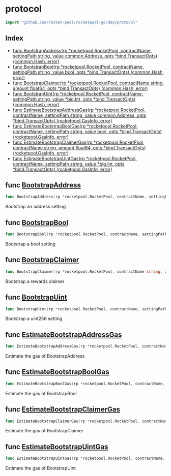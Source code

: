 # protocol

```go
import "github.com/rocket-pool/rocketpool-go/dao/protocol"
```

## Index

- [func BootstrapAddress(rp *rocketpool.RocketPool, contractName, settingPath string, value common.Address, opts *bind.TransactOpts) (common.Hash, error)](#func-bootstrapaddress)
- [func BootstrapBool(rp *rocketpool.RocketPool, contractName, settingPath string, value bool, opts *bind.TransactOpts) (common.Hash, error)](#func-bootstrapbool)
- [func BootstrapClaimer(rp *rocketpool.RocketPool, contractName string, amount float64, opts *bind.TransactOpts) (common.Hash, error)](#func-bootstrapclaimer)
- [func BootstrapUint(rp *rocketpool.RocketPool, contractName, settingPath string, value *big.Int, opts \*bind.TransactOpts) (common.Hash, error)](#func-bootstrapuint)
- [func EstimateBootstrapAddressGas(rp *rocketpool.RocketPool, contractName, settingPath string, value common.Address, opts *bind.TransactOpts) (rocketpool.GasInfo, error)](#func-estimatebootstrapaddressgas)
- [func EstimateBootstrapBoolGas(rp *rocketpool.RocketPool, contractName, settingPath string, value bool, opts *bind.TransactOpts) (rocketpool.GasInfo, error)](#func-estimatebootstrapboolgas)
- [func EstimateBootstrapClaimerGas(rp *rocketpool.RocketPool, contractName string, amount float64, opts *bind.TransactOpts) (rocketpool.GasInfo, error)](#func-estimatebootstrapclaimergas)
- [func EstimateBootstrapUintGas(rp *rocketpool.RocketPool, contractName, settingPath string, value *big.Int, opts \*bind.TransactOpts) (rocketpool.GasInfo, error)](#func-estimatebootstrapuintgas)

## func [BootstrapAddress](https://github.com/rocket-pool/rocketpool-go/blob/release/dao/protocol/dao.go#L74)

```go
func BootstrapAddress(rp *rocketpool.RocketPool, contractName, settingPath string, value common.Address, opts *bind.TransactOpts) (common.Hash, error)
```

Bootstrap an address setting

## func [BootstrapBool](https://github.com/rocket-pool/rocketpool-go/blob/release/dao/protocol/dao.go#L26)

```go
func BootstrapBool(rp *rocketpool.RocketPool, contractName, settingPath string, value bool, opts *bind.TransactOpts) (common.Hash, error)
```

Bootstrap a bool setting

## func [BootstrapClaimer](https://github.com/rocket-pool/rocketpool-go/blob/release/dao/protocol/dao.go#L98)

```go
func BootstrapClaimer(rp *rocketpool.RocketPool, contractName string, amount float64, opts *bind.TransactOpts) (common.Hash, error)
```

Bootstrap a rewards claimer

## func [BootstrapUint](https://github.com/rocket-pool/rocketpool-go/blob/release/dao/protocol/dao.go#L50)

```go
func BootstrapUint(rp *rocketpool.RocketPool, contractName, settingPath string, value *big.Int, opts *bind.TransactOpts) (common.Hash, error)
```

Bootstrap a uint256 setting

## func [EstimateBootstrapAddressGas](https://github.com/rocket-pool/rocketpool-go/blob/release/dao/protocol/dao.go#L64)

```go
func EstimateBootstrapAddressGas(rp *rocketpool.RocketPool, contractName, settingPath string, value common.Address, opts *bind.TransactOpts) (rocketpool.GasInfo, error)
```

Estimate the gas of BootstrapAddress

## func [EstimateBootstrapBoolGas](https://github.com/rocket-pool/rocketpool-go/blob/release/dao/protocol/dao.go#L16)

```go
func EstimateBootstrapBoolGas(rp *rocketpool.RocketPool, contractName, settingPath string, value bool, opts *bind.TransactOpts) (rocketpool.GasInfo, error)
```

Estimate the gas of BootstrapBool

## func [EstimateBootstrapClaimerGas](https://github.com/rocket-pool/rocketpool-go/blob/release/dao/protocol/dao.go#L88)

```go
func EstimateBootstrapClaimerGas(rp *rocketpool.RocketPool, contractName string, amount float64, opts *bind.TransactOpts) (rocketpool.GasInfo, error)
```

Estimate the gas of BootstrapClaimer

## func [EstimateBootstrapUintGas](https://github.com/rocket-pool/rocketpool-go/blob/release/dao/protocol/dao.go#L40)

```go
func EstimateBootstrapUintGas(rp *rocketpool.RocketPool, contractName, settingPath string, value *big.Int, opts *bind.TransactOpts) (rocketpool.GasInfo, error)
```

Estimate the gas of BootstrapUint
